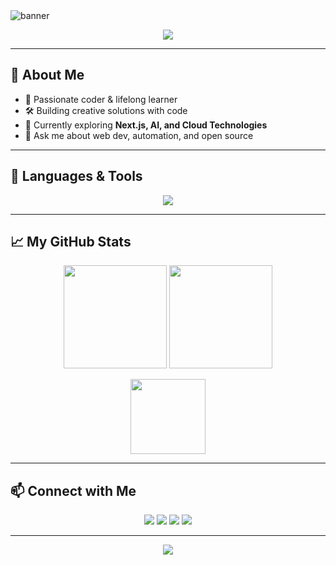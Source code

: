 <!-- Banner -->
<img src="https://capsule-render.vercel.app/api?type=waving&color=0:0d9488,100:06b6d4&height=200&section=header&text=Hi%20👋%20I'm%20Jahid%20&fontSize=50&fontColor=ffffff&animation=twinkling" alt="banner" />

<!-- Animated Typing -->
<p align="center">
  <img src="https://readme-typing-svg.herokuapp.com?lines=Software+Developer;Open+Source+Enthusiast;Creative+Problem+Solver;Welcome+to+my+profile!&center=true&width=500&height=40">
</p>

---

## 🚀 About Me

- 🌟 Passionate coder & lifelong learner
- 🛠️ Building creative solutions with code
- 🌱 Currently exploring **Next.js, AI, and Cloud Technologies**
- 💬 Ask me about web dev, automation, and open source

---

## 🧰 Languages & Tools

<p align="center">
  <img src="https://skillicons.dev/icons?i=js,ts,react,nextjs,tailwind,html,css,nodejs,python,git,github,vscode,figma&perline=8" />
</p>

---

## 📈 My GitHub Stats

<p align="center">
  <img src="https://github-readme-stats.vercel.app/api?username=Jahid20u&show_icons=true&theme=react" height="165">
  <img src="https://github-readme-streak-stats.herokuapp.com/?user=Jahid20u&theme=react" height="165">
</p>
<p align="center">
  <img src="https://github-readme-stats.vercel.app/api/top-langs/?username=Jahid20u&layout=compact&theme=react" height="120">
</p>

---

## 📫 Connect with Me

<p align="center">
  <a href="mailto:your.email@example.com"><img src="https://img.shields.io/badge/Email-D14836?style=flat-square&logo=gmail&logoColor=white"/></a>
  <a href="https://linkedin.com/in/your-linkedin"><img src="https://img.shields.io/badge/LinkedIn-0A66C2?style=flat-square&logo=linkedin&logoColor=white"/></a>
  <a href="https://twitter.com/yourtwitter"><img src="https://img.shields.io/badge/Twitter-1DA1F2?style=flat-square&logo=twitter&logoColor=white"/></a>
  <a href="https://dev.to/yourdevto"><img src="https://img.shields.io/badge/Dev.to-0A0A0A?style=flat-square&logo=dev.to&logoColor=white"/></a>
</p>

---

<p align="center">
  <img src="https://komarev.com/ghpvc/?username=Jahid20u&style=flat-square&color=06b6d4"/>
</p>

<!-- Feel free to customize further with achievements, projects, or fun facts! -->
